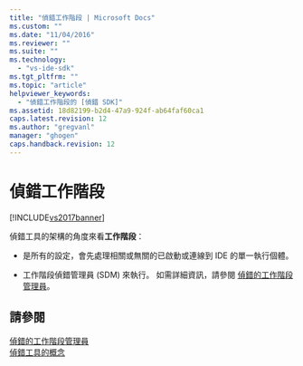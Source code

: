 ```yaml
---
title: "偵錯工作階段 | Microsoft Docs"
ms.custom: ""
ms.date: "11/04/2016"
ms.reviewer: ""
ms.suite: ""
ms.technology: 
  - "vs-ide-sdk"
ms.tgt_pltfrm: ""
ms.topic: "article"
helpviewer_keywords: 
  - "偵錯工作階段的 [偵錯 SDK]"
ms.assetid: 18d82199-b2d4-47a9-924f-ab64faf60ca1
caps.latest.revision: 12
ms.author: "gregvanl"
manager: "ghogen"
caps.handback.revision: 12
---
```

# 偵錯工作階段
[!INCLUDE[vs2017banner](../../code-quality/includes/vs2017banner.md)]

偵錯工具的架構的角度來看**工作階段**：  
  
-   是所有的設定，會先處理相關或無關的已啟動或連線到 IDE 的單一執行個體。  
  
-   工作階段偵錯管理員 \(SDM\) 來執行。  如需詳細資訊，請參閱 [偵錯的工作階段管理員](../../extensibility/debugger/session-debug-manager.md)。  
  
## 請參閱  
 [偵錯的工作階段管理員](../../extensibility/debugger/session-debug-manager.md)   
 [偵錯工具的概念](../../extensibility/debugger/debugger-concepts.md)